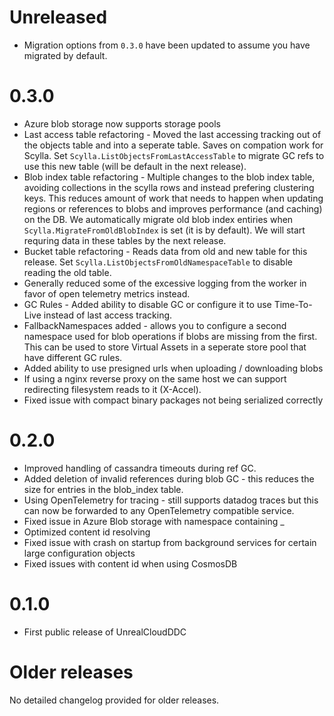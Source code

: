 # Unreleased

* Migration options from `0.3.0` have been updated to assume you have migrated by default.

# 0.3.0
* Azure blob storage now supports storage pools
* Last access table refactoring - Moved the last accessing tracking out of the objects table and into a seperate table. Saves on compation work for Scylla. Set `Scylla.ListObjectsFromLastAccessTable` to migrate GC refs to use this new table (will be default in the next release).
* Blob index table refactoring - Multiple changes to the blob index table, avoiding collections in the scylla rows and instead prefering clustering keys. This reduces amount of work that needs to happen when updating regions or references to blobs and improves performance (and caching) on the DB. We automatically migrate old blob index entiries when `Scylla.MigrateFromOldBlobIndex` is set (it is by default). We will start requring data in these tables by the next release. 
* Bucket table refactoring - Reads data from old and new table for this release. Set `Scylla.ListObjectsFromOldNamespaceTable` to disable reading the old table.
* Generally reduced some of the excessive logging from the worker in favor of open telemetry metrics instead.
* GC Rules - Added ability to disable GC or configure it to use Time-To-Live instead of last access tracking.
* FallbackNamespaces added - allows you to configure a second namespace used for blob operations if blobs are missing from the first. This can be used to store Virtual Assets in a seperate store pool that have different GC rules.
* Added ability to use presigned urls when uploading / downloading blobs
* If using a nginx reverse proxy on the same host we can support redirecting filesystem reads to it (X-Accel).
* Fixed issue with compact binary packages not being serialized correctly

# 0.2.0
* Improved handling of cassandra timeouts during ref GC.
* Added deletion of invalid references during blob GC - this reduces the size for entries in the blob_index table.
* Using OpenTelemetry for tracing - still supports datadog traces but this can now be forwarded to any OpenTelemetry compatible service.
* Fixed issue in Azure Blob storage with namespace containing _
* Optimized content id resolving
* Fixed issue with crash on startup from background services for certain large configuration objects
* Fixed issues with content id when using CosmosDB

# 0.1.0
* First public release of UnrealCloudDDC

# Older releases
No detailed changelog provided for older releases.